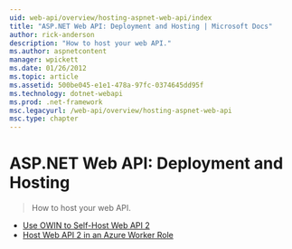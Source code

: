 ```yaml
---
uid: web-api/overview/hosting-aspnet-web-api/index
title: "ASP.NET Web API: Deployment and Hosting | Microsoft Docs"
author: rick-anderson
description: "How to host your web API."
ms.author: aspnetcontent
manager: wpickett
ms.date: 01/26/2012
ms.topic: article
ms.assetid: 500be045-e1e1-478a-97fc-0374645dd95f
ms.technology: dotnet-webapi
ms.prod: .net-framework
msc.legacyurl: /web-api/overview/hosting-aspnet-web-api
msc.type: chapter
---
```

ASP.NET Web API: Deployment and Hosting
====================
> How to host your web API.


- [Use OWIN to Self-Host Web API 2](use-owin-to-self-host-web-api.md)
- [Host Web API 2 in an Azure Worker Role](host-aspnet-web-api-in-an-azure-worker-role.md)
